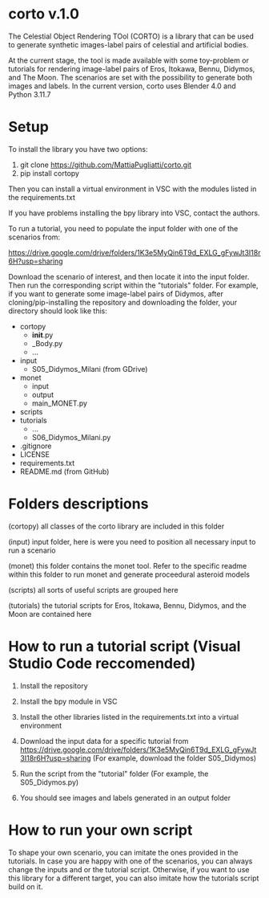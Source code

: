 # corto v.1.0
The Celestial Object Rendering TOol (CORTO) is a library that can be used to generate synthetic images-label pairs of celestial and artificial bodies.

At the current stage, the tool is made available with some toy-problem or tutorials for rendering image-label pairs of Eros, Itokawa, Bennu, Didymos, and The Moon. The scenarios are set with the possibility to generate both images and labels. In the current version, corto uses Blender 4.0 and Python 3.11.7

# Setup
To install the library you have two options: 

1) git clone https://github.com/MattiaPugliatti/corto.git
2) pip install cortopy

Then you can install a virtual environment in VSC with the modules listed in the requirements.txt

If you have problems installing the bpy library into VSC, contact the authors. 

To run a tutorial, you need to populate the input folder with one of the scenarios from:

https://drive.google.com/drive/folders/1K3e5MyQin6T9d_EXLG_gFywJt3I18r6H?usp=sharing

Download the scenario of interest, and then locate it into the input folder. Then run the corresponding script within the "tutorials" folder. For example, if you want to generate some image-label pairs of Didymos, after cloning/pip-installing the repository and downloading the folder, your directory should look like this: 

- cortopy
	- __init__.py
	- _Body.py
	- ...
- input 
	- S05_Didymos_Milani (from GDrive)
- monet
	- input
	- output
	- main_MONET.py
- scripts 
- tutorials
	- ...
	- S06_Didymos_Milani.py
- .gitignore
- LICENSE
- requirements.txt
- README.md (from GitHub)	

# Folders descriptions
(cortopy) all classes of the corto library are included in this folder

(input) input folder, here is were you need to position all necessary input to run a scenario

(monet) this folder contains the monet tool. Refer to the specific readme within this folder to run monet and generate proceedural asteroid models

(scripts) all sorts of useful scripts are grouped here

(tutorials) the tutorial scripts for Eros, Itokawa, Bennu, Didymos, and the Moon are contained here

# How to run a tutorial script (Visual Studio Code reccomended)

1) Install the repository 

2) Install the bpy module in VSC

3) Install the other libraries listed in the requirements.txt into a virtual environment

4) Download the input data for a specific tutorial from https://drive.google.com/drive/folders/1K3e5MyQin6T9d_EXLG_gFywJt3I18r6H?usp=sharing (For example, download the folder S05_Didymos)

5) Run the script from the "tutorial" folder (For example, the S05_Didymos.py)

6) You should see images and labels generated in an output folder

# How to run your own script 

To shape your own scenario, you can imitate the ones provided in the tutorials. In case you are happy with one of the scenarios, you can always change the inputs and or the tutorial script. Otherwise, if you want to use this library for a different target, you can also imitate how the tutorials script build on it. 
